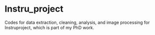 # Instru_project
Codes for data extraction, cleaning, analysis, and image processing for Instruproject, which is part of my PhD work.
